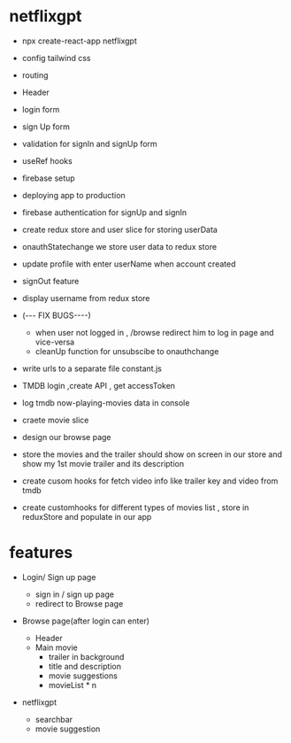 # netflixgpt

- npx create-react-app netflixgpt
- config tailwind css
- routing
- Header
- login form
- sign Up form
- validation for signIn and signUp form
- useRef hooks
- firebase setup
- deploying app to production
- firebase authentication for signUp and signIn
- create redux store and user slice for storing userData
- onauthStatechange we store user data to redux store
- update profile with enter userName when account created
- signOut feature
- display username from redux store

- (--- FIX BUGS----)
  - when user not logged in , /browse redirect him to log in page and vice-versa
  - cleanUp function for unsubscibe to onauthchange
- write urls to a separate file constant.js
- TMDB login ,create API , get accessToken
- log tmdb now-playing-movies data in console
- craete movie slice
- design our browse page
- store the movies and the trailer should show on screen in our store and show my 1st movie trailer and its description
- create cusom hooks for fetch video info like trailer key and video from tmdb
- create customhooks for different types of movies list , store in reduxStore and populate in our app

# features

- Login/ Sign up page

  - sign in / sign up page
  - redirect to Browse page

- Browse page(after login can enter)

  - Header
  - Main movie
    - trailer in background
    - title and description
    - movie suggestions
    - movieList \* n

- netflixgpt
  - searchbar
  - movie suggestion
